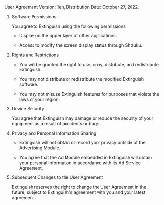 User Agreement Version: 1en, Distribution Date: October 27, 2022.

1. Software Permissions
   
   You agree to Extinguish using the following permissions
   
   - Display on the upper layer of other applications.
   
   - Access to modify the screen display status through Shizuku.

2. Rights and Restrictions
   
   - You will be granted the right to use, copy, distribute, and redistribute Extinguish. 
   
   - You may not distribute or redistribute the modified Extinguish software. 
   
   - You may not misuse Extinguish features for purposes that violate the laws of your region.

3. Device Security
   
   You agree that Extinguish may damage or reduce the security of your equipment as a result of accidents or bugs.

4. Privacy and Personal Information Sharing
   
   - Extinguish will not obtain or record your privacy outside of the Advertising Module.
   
   - You agree that the Ad Module embedded in Extinguish will obtain your personal information in accordance with its Ad Service Agreement.

5. Subsequent Changes to the User Agreement
   
   Extinguish reserves the right to change the User Agreement in the future, subject to Extinguish's agreement with you and your latest agreement.
